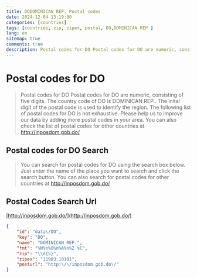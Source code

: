 ```yaml
---
title: DODOMINICAN REP. Postal codes 
date: 2024-12-04 13:19:00
categories: [countries]
tags: [countries, zip, zipex, postal, DO,DOMINICAN REP.]
lang: en
sitemap: true
comments: true
description: Postal codes for DO Postal codes for DO are numeric, consisting of five digits. The country code of DO is DOMINICAN REP.. The inital digit of the postal code is used to identify the region. The following list of postal codes for DO is not exhaustive. Please help us to improve our data by adding more postal codes in your area. You can also check the list of postal codes for other countries at http://inposdom.gob.do/
---
```


# Postal codes for DO
> Postal codes for DO Postal codes for DO are numeric, consisting of five digits. The country code of DO is DOMINICAN REP.. The inital digit of the postal code is used to identify the region. The following list of postal codes for DO is not exhaustive. Please help us to improve our data by adding more postal codes in your area. You can also check the list of postal codes for other countries at http://inposdom.gob.do/

## Postal codes for DO Search 
> You can search for postal codes for DO using the search box below. Just enter the name of the place you want to search and click the search button. You can also search for postal codes for other countries at http://inposdom.gob.do/

## Postal Codes Search Url

[http://inposdom.gob.do/](http://inposdom.gob.do/)
```json
{
    "id": "data\/DO",
    "key": "DO",
    "name": "DOMINICAN REP.",
    "fmt": "%N%n%O%n%A%n%Z %C",
    "zip": "\\d{5}",
    "zipex": "11903,10101",
    "posturl": "http:\/\/inposdom.gob.do\/"
}
```
